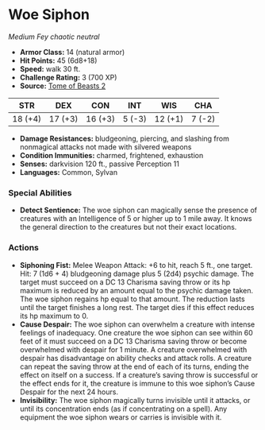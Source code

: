 # Woe Siphon

*Medium* *Fey* *chaotic neutral*

- **Armor Class:** 14 (natural armor)
- **Hit Points:** 45 (6d8+18)
- **Speed:** walk 30 ft.
- **Challenge Rating:** 3 (700 XP)
- **Source:** [Tome of Beasts 2](https://koboldpress.com/kpstore/product/tome-of-beasts-2-for-5th-edition/)

| STR | DEX | CON | INT | WIS | CHA |
| --- | --- | --- | --- | --- | --- |
| 18 (+4) | 17 (+3) | 16 (+3) | 5 (-3) | 12 (+1) | 7 (-2) |

- **Damage Resistances:** bludgeoning, piercing, and slashing from nonmagical attacks not made with silvered weapons
- **Condition Immunities:** charmed, frightened, exhaustion
- **Senses:** darkvision 120 ft., passive Perception 11
- **Languages:** Common, Sylvan
### Special Abilities
- **Detect Sentience:** The woe siphon can magically sense the presence of creatures with an Intelligence of 5 or higher up to 1 mile away. It knows the general direction to the creatures but not their exact locations.
### Actions
- **Siphoning Fist:** Melee Weapon Attack: +6 to hit, reach 5 ft., one target. Hit: 7 (1d6 + 4) bludgeoning damage plus 5 (2d4) psychic damage. The target must succeed on a DC 13 Charisma saving throw or its hp maximum is reduced by an amount equal to the psychic damage taken. The woe siphon regains hp equal to that amount. The reduction lasts until the target finishes a long rest. The target dies if this effect reduces its hp maximum to 0.
- **Cause Despair:** The woe siphon can overwhelm a creature with intense feelings of inadequacy. One creature the woe siphon can see within 60 feet of it must succeed on a DC 13 Charisma saving throw or become overwhelmed with despair for 1 minute. A creature overwhelmed with despair has disadvantage on ability checks and attack rolls. A creature can repeat the saving throw at the end of each of its turns, ending the effect on itself on a success. If a creature’s saving throw is successful or the effect ends for it, the creature is immune to this woe siphon’s Cause Despair for the next 24 hours.
- **Invisibility:** The woe siphon magically turns invisible until it attacks, or until its concentration ends (as if concentrating on a spell). Any equipment the woe siphon wears or carries is invisible with it.
